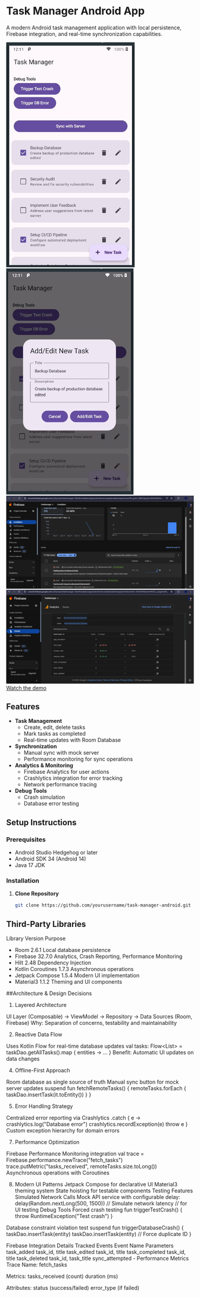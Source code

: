 # Task Manager Android App

A modern Android task management application with local persistence, Firebase integration, 
and real-time synchronization capabilities.

![App Screenshot](https://github.com/shambuchandran/Taskmanager/blob/main/appscreen1.jpg)
![App Screenshot](https://github.com/shambuchandran/Taskmanager/blob/main/appscreen2.jpg)
![Crash Screenshot](https://github.com/shambuchandran/Taskmanager/blob/main/crash.jpg)
![Events Screenshot](https://github.com/shambuchandran/Taskmanager/blob/main/events.jpg)
[Watch the demo](https://github.com/shambuchandran/Taskmanager/blob/main/Task%20manager%20rec.mp4)


## Features

- **Task Management**
  - Create, edit, delete tasks
  - Mark tasks as completed
  - Real-time updates with Room Database
- **Synchronization**
  - Manual sync with mock server
  - Performance monitoring for sync operations
- **Analytics & Monitoring**
  - Firebase Analytics for user actions
  - Crashlytics integration for error tracking
  - Network performance tracing
- **Debug Tools**
  - Crash simulation
  - Database error testing

## Setup Instructions

### Prerequisites
- Android Studio Hedgehog or later
- Android SDK 34 (Android 14)
- Java 17 JDK

### Installation
1. **Clone Repository**
   ```bash
   git clone https://github.com/yourusername/task-manager-android.git

## Third-Party Libraries
Library	Version	Purpose
- Room	2.6.1	Local database persistence
- Firebase	32.7.0	Analytics, Crash Reporting, Performance Monitoring
- Hilt	2.48	Dependency Injection
- Kotlin Coroutines	1.7.3	Asynchronous operations
- Jetpack Compose	1.5.4	Modern UI implementation
- Material3	1.1.2	Theming and UI components

##Architecture & Design Decisions
1. Layered Architecture

UI Layer (Composable) → ViewModel → Repository → Data Sources (Room, Firebase)
Why: Separation of concerns, testability and maintainability

2. Reactive Data Flow
   
Uses Kotlin Flow for real-time database updates
val tasks: Flow<List<Task>> = taskDao.getAllTasks().map { entities → ... }
Benefit: Automatic UI updates on data changes

4. Offline-First Approach
   
Room database as single source of truth
Manual sync button for mock server updates
suspend fun fetchRemoteTasks() {
    remoteTasks.forEach { taskDao.insertTask(it.toEntity()) }
}

5. Error Handling Strategy
   
Centralized error reporting via Crashlytics
.catch { e →
    crashlytics.log("Database error")
    crashlytics.recordException(e)
    throw e
}
Custom exception hierarchy for domain errors

7. Performance Optimization
   
Firebase Performance Monitoring integration
val trace = Firebase.performance.newTrace("fetch_tasks")
trace.putMetric("tasks_received", remoteTasks.size.toLong())
Asynchronous operations with Coroutines

8. Modern UI Patterns
Jetpack Compose for declarative UI
Material3 theming system
State hoisting for testable components
Testing Features
Simulated Network Calls
Mock API service with configurable delay:
delay(Random.nextLong(500, 1500)) // Simulate network latency // for UI testing 
Debug Tools
Forced crash testing
fun triggerTestCrash() {
    throw RuntimeException("Test crash")
}

Database constraint violation test
suspend fun triggerDatabaseCrash() {
    taskDao.insertTask(entity)
    taskDao.insertTask(entity) // Force duplicate ID
}

Firebase Integration Details
Tracked Events
Event Name	Parameters
task_added	task_id, title
task_edited	task_id, title
task_completed	task_id, title
task_deleted	task_id, task_title
sync_attempted	-
Performance Metrics
Trace Name: fetch_tasks

Metrics:
tasks_received (count)
duration (ms)

Attributes:
status (success/failed)
error_type (if failed)
